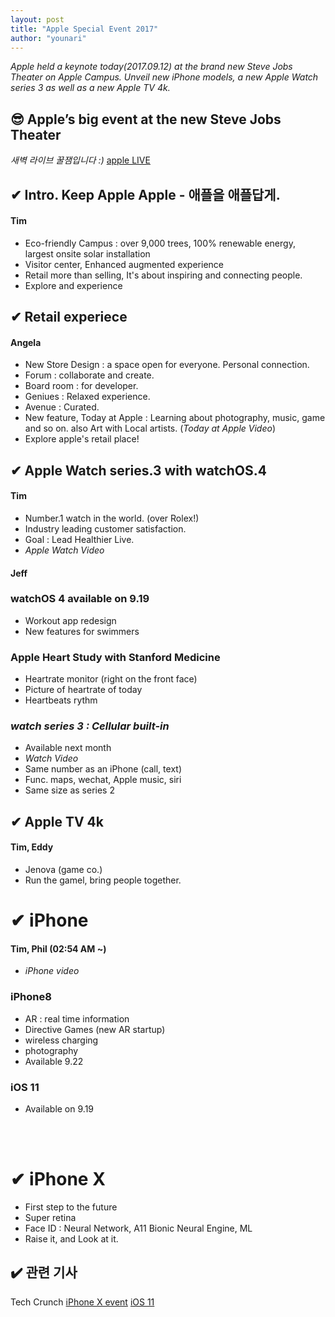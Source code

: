 ```yaml
---
layout: post
title: "Apple Special Event 2017"
author: "younari"
---
```


*Apple held a keynote today(2017.09.12) at the brand new Steve Jobs Theater on Apple Campus. Unveil new iPhone models, a new Apple Watch series 3 as well as a new Apple TV 4k.*

## 😎 Apple’s big event at the new Steve Jobs Theater <br>
*새벽 라이브 꿀잼입니다 :)* [apple LIVE](https://www.apple.com/apple-events/september-2017/) 

## ✔ Intro. Keep Apple Apple - 애플을 애플답게.
#### Tim
- Eco-friendly Campus : over 9,000 trees, 100% renewable energy, largest onsite solar installation
- Visitor center, Enhanced augmented experience
- Retail more than selling, It's about inspiring and connecting people.
- Explore and experience

## ✔ Retail experiece
#### Angela
- New Store Design : a space open for everyone. Personal connection.
- Forum : collaborate and create.
- Board room : for developer.
- Geniues : Relaxed experience.
- Avenue : Curated. 
- New feature, Today at Apple : Learning about photography, music, game and so on. also Art with Local artists. (*Today at Apple Video*)
- Explore apple's retail place! 

## ✔ Apple Watch series.3 with watchOS.4
#### Tim
- Number.1 watch in the world. (over Rolex!)
- Industry leading customer satisfaction.
- Goal : Lead Healthier Live. 
- *Apple Watch Video*

#### Jeff
### watchOS 4 available on 9.19
- Workout app redesign
- New features for swimmers

### Apple Heart Study with Stanford Medicine
- Heartrate monitor (right on the front face)
- Picture of heartrate of today
- Heartbeats rythm 

### *watch series 3 : Cellular built-in*
- Available next month
- *Watch Video*
- Same number as an iPhone (call, text)
- Func. maps, wechat, Apple music, siri
- Same size as series 2

## ✔ Apple TV 4k
#### Tim, Eddy
- Jenova (game co.)
- Run the gamel, bring people together.

# ✔ iPhone 
#### Tim, Phil (02:54 AM ~)
- *iPhone video*

### iPhone8
- AR : real time information
- Directive Games (new AR startup)
- wireless charging
- photography
- Available 9.22

### iOS 11
- Available on 9.19

<br> <br>

# ✔ iPhone X
- First step to the future
- Super retina
- Face ID : Neural Network, A11 Bionic Neural Engine, ML
- Raise it, and Look at it.


## ✔️ 관련 기사
Tech Crunch [iPhone X event](https://techcrunch.com/2017/09/12/live-from-apples-iphone-8-iphone-x-event/) 
[iOS 11](https://techcrunch.com/2017/09/09/animated-3d-emoji-coming-to-iphone-8-per-ios-11-firmware-leak/?ncid=rss) 

